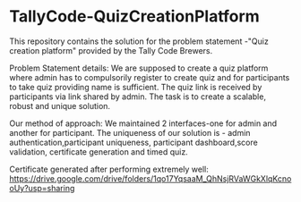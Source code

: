 # TallyCode-QuizCreationPlatform
This repository contains the solution for the problem statement -"Quiz creation platform" provided by the Tally Code Brewers.

Problem Statement details:
We are supposed to create a quiz platform where admin has to compulsorily register to create quiz and for participants to take quiz providing name is sufficient.
The quiz link is received by participants via link shared by admin.
The task is to create a scalable, robust and unique solution.

Our method of approach:
We maintained 2 interfaces-one for admin and another for participant.
The uniqueness of our solution is - admin authentication,participant uniqueness, participant dashboard,score validation, certificate generation and timed quiz.

Certificate generated after performing extremely well:  https://drive.google.com/drive/folders/1qo17YqsaaM_QhNsjRVaWGkXlqKcnooUy?usp=sharing
